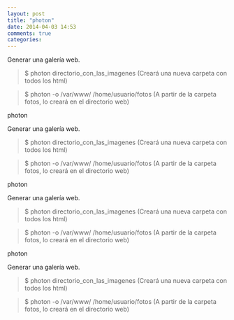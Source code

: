 ```yaml
---
layout: post
title: "photon"
date: 2014-04-03 14:53
comments: true
categories: 
---
```

Generar una galería web.

>$ photon directorio_con_las_imagenes  (Creará una nueva carpeta con todos los html)

>$ photon -o /var/www/ /home/usuario/fotos (A partir de la carpeta fotos, lo creará en el directorio web)

photon

Generar una galería web.

>$ photon directorio_con_las_imagenes  (Creará una nueva carpeta con todos los html)

>$ photon -o /var/www/ /home/usuario/fotos (A partir de la carpeta fotos, lo creará en el directorio web)

photon

Generar una galería web.

>$ photon directorio_con_las_imagenes  (Creará una nueva carpeta con todos los html)

>$ photon -o /var/www/ /home/usuario/fotos (A partir de la carpeta fotos, lo creará en el directorio web)

photon

Generar una galería web.

>$ photon directorio_con_las_imagenes  (Creará una nueva carpeta con todos los html)

>$ photon -o /var/www/ /home/usuario/fotos (A partir de la carpeta fotos, lo creará en el directorio web)

